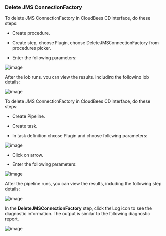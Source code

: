 ### Delete JMS ConnectionFactory

To delete JMS ConnectionFactory in CloudBees CD interface, do these steps:

* Create procedure.

* Create step, choose Plugin, choose DeleteJMSConnectionFactory from procedures
picker.

* Enter the following parameters: 

![image](images/DeleteJMSConnectionFactory/ProcedureConfig.png)


After the job runs, you can view the results, including the following
job details:

![image](images/DeleteJMSConnectionFactory/ProcedureResult.png)

To delete JMS ConnectionFactory in CloudBees CD interface, do these steps:

* Create Pipeline.

* Create task.

* In task definition choose Plugin and choose following parameters:

![image](images/DeleteJMSConnectionFactory/PipelinePicker.png)

* Click on arrow.

* Enter the following parameters: 

![image](images/DeleteJMSConnectionFactory/PipelineConfig.png)


After the pipeline runs, you can view the results, including the
following step details:

![image](images/DeleteJMSConnectionFactory/PipelineResult.png)

In the **DeleteJMSConnectionFactory** step, click the Log icon to see the
diagnostic information. The output is similar to the following
diagnostic report.

![image](images/DeleteJMSConnectionFactory/ProcedureLog.png)
